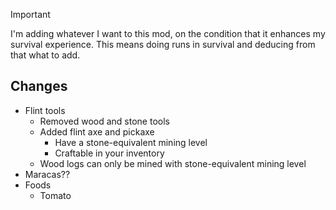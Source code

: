 > [!IMPORTANT]
> I'm adding whatever I want to this mod, on the condition that it enhances my survival experience. This means doing runs in survival and deducing from that what to add.

## Changes
- Flint tools
  - Removed wood and stone tools
  - Added flint axe and pickaxe
    - Have a stone-equivalent mining level
    - Craftable in your inventory
  - Wood logs can only be mined with stone-equivalent mining level
- Maracas??
- Foods
  - Tomato